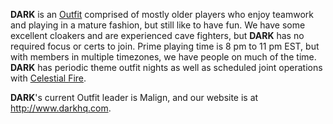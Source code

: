 **DARK** is an [Outfit](../terminology/Outfit.md) comprised of mostly older
players who enjoy teamwork and playing in a mature fashion, but still like to
have fun. We have some excellent cloakers and are experienced cave fighters, but
**DARK** has no required focus or certs to join. Prime playing time is 8 pm to
11 pm EST, but with members in multiple timezones, we have people on much of the
time. **DARK** has periodic theme outfit nights as well as scheduled joint
operations with [Celestial Fire](Celestial_Fire.md).

**DARK**'s current Outfit leader is Malign, and our website is at
<http://www.darkhq.com>.
